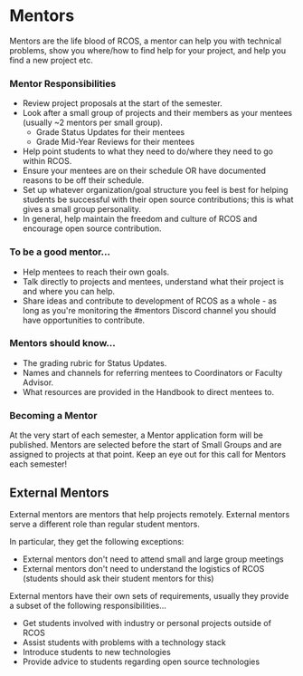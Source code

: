 # Mentors

Mentors are the life blood of RCOS, a mentor can help you with technical problems, show you where/how to find help for your project, and help you find a new project etc.

### Mentor Responsibilities
- Review project proposals at the start of the semester.
- Look after a small group of projects and their members as your mentees (usually ~2 mentors per small group).
    - Grade Status Updates for their mentees
    - Grade Mid-Year Reviews for their mentees 
- Help point students to what they need to do/where they need to go within RCOS.
- Ensure your mentees are on their schedule OR have documented reasons to be off their schedule.
- Set up whatever organization/goal structure you feel is best for helping students be successful with their open source contributions; this is what gives a small group personality.
- In general, help maintain the freedom and culture of RCOS and encourage open source contribution.

### To be a good mentor...
- Help mentees to reach their own goals.
- Talk directly to projects and mentees, understand what their project is and where you can help.
- Share ideas and contribute to development of RCOS as a whole - as long as you're monitoring the #mentors Discord channel you should have opportunities to contribute.

### Mentors should know...
- The grading rubric for Status Updates.
- Names and channels for referring mentees to Coordinators or Faculty Advisor.
- What resources are provided in the Handbook to direct mentees to.

### Becoming a Mentor
At the very start of each semester, a Mentor application form will be published. Mentors are selected before the start of Small Groups and are assigned to projects at that point. Keep an eye out for this call for Mentors each semester!

## External Mentors

External mentors are mentors that help projects remotely. External mentors serve a different role than regular student mentors.

In particular, they get the following exceptions:
- External mentors don't need to attend small and large group meetings
- External mentors don't need to understand the logistics of RCOS (students should ask their student mentors for this)

External mentors have their own sets of requirements, usually they provide a subset of the following responsibilities...
- Get students involved with industry or personal projects outside of RCOS
- Assist students with problems with a technology stack
- Introduce students to new technologies
- Provide advice to students regarding open source technologies
